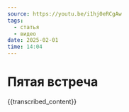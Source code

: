 ```yaml
---
source: https://youtu.be/i1hj0eRCgAw
tags:
  - статья
  - видео
date: 2025-02-01 
time: 14:04
---
```


# Пятая встреча

{{transcribed_content}}